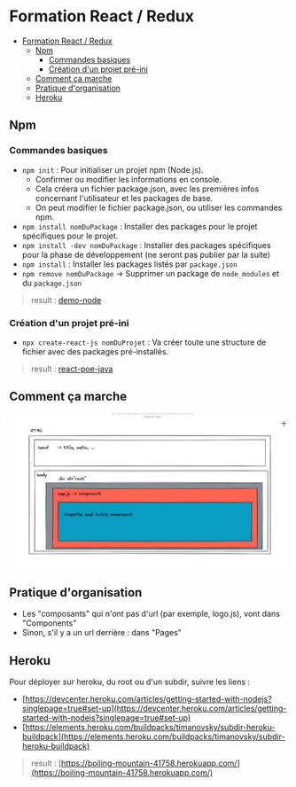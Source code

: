 # Formation React / Redux

- [Formation React / Redux](#formation-react--redux)
  - [Npm](#npm)
    - [Commandes basiques](#commandes-basiques)
    - [Création d'un projet pré-ini](#création-dun-projet-pré-ini)
  - [Comment ça marche](#comment-ça-marche)
  - [Pratique d'organisation](#pratique-dorganisation)
  - [Heroku](#heroku)

## Npm

### Commandes basiques

- `npm init` : Pour initialiser un projet npm (Node.js).
  - Confirmer ou modifier les informations en console.
  - Cela créera un fichier package.json, avec les premières infos concernant l'utilisateur et les packages de base.
  - On peut modifier le fichier package.json, ou utiliser les commandes npm.
- `npm install nomDuPackage` : Installer des packages pour le projet spécifiques pour le projet.
- `npm install -dev nomDuPackage` : Installer des packages spécifiques pour la phase de développement (ne seront pas publier par la suite)
- `npm install` : Installer les packages listés par `package.json`
- `npm remove nomDuPackage` -> Supprimer un package de `node_modules` et du `package.json`

> result : [demo-node](demo-node)

### Création d'un projet pré-ini

- `npx create-react-js nomDuProjet` : Va créer toute une structure de fichier avec des packages pré-installés.

> result : [react-poe-java](react-poe-java)

## Comment ça marche

![](screens/01.png)

## Pratique d'organisation

- Les "composants" qui n'ont pas d'url (par exemple, logo.js), vont dans "Components"
- Sinon, s'il y a un url derrière : dans "Pages"


## Heroku

Pour déployer sur heroku, du root ou d'un subdir, suivre les liens :
- [https://devcenter.heroku.com/articles/getting-started-with-nodejs?singlepage=true#set-up](https://devcenter.heroku.com/articles/getting-started-with-nodejs?singlepage=true#set-up)
- [https://elements.heroku.com/buildpacks/timanovsky/subdir-heroku-buildpack](https://elements.heroku.com/buildpacks/timanovsky/subdir-heroku-buildpack)

> result : [https://boiling-mountain-41758.herokuapp.com/](https://boiling-mountain-41758.herokuapp.com/)